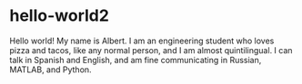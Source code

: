 # hello-world2

Hello world!
My name is Albert. I am an engineering student who loves pizza and tacos, like any normal person, and I am almost quintilingual. 
I can talk in Spanish and English, and am fine communicating in Russian, MATLAB, and Python. 
